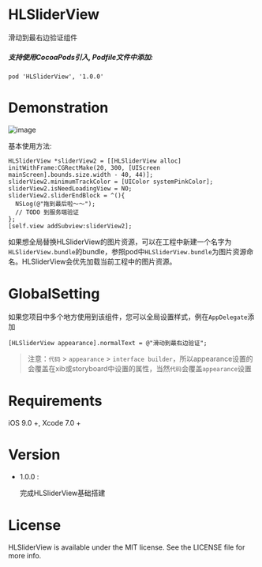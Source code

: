 # HLSliderView

滑动到最右边验证组件

##### 支持使用CocoaPods引入, Podfile文件中添加:

``` objc
pod 'HLSliderView', '1.0.0'
```

# Demonstration

![image](https://github.com/huangchangweng/HLSliderView/blob/main/QQ20220610-113300.gif)

基本使用方法:<p>

``` objc
HLSliderView *sliderView2 = [[HLSliderView alloc] initWithFrame:CGRectMake(20, 300, [UIScreen mainScreen].bounds.size.width - 40, 44)];
sliderView2.minimumTrackColor = [UIColor systemPinkColor];
sliderView2.isNeedLoadingView = NO;
sliderView2.sliderEndBlock = ^(){
  NSLog(@"拖到最后啦～～");
  // TODO 到服务端验证
};
[self.view addSubview:sliderView2];
```

如果想全局替换HLSliderView的图片资源，可以在工程中新建一个名字为`HLSliderView.bundle`的bundle，参照pod中`HLSliderView.bundle`为图片资源命名。HLSliderView会优先加载当前工程中的图片资源。

# GlobalSetting

如果您项目中多个地方使用到该组件，您可以全局设置样式，例在`AppDelegate`添加

``` objc
[HLSliderView appearance].normalText = @"滑动到最右边验证";
```

> 注意：`代码` > `appearance` > `interface builder`，所以appearance设置的会覆盖在xib或storyboard中设置的属性，当然`代码`会覆盖`appearance`设置

# Requirements

iOS 9.0 +, Xcode 7.0 +

# Version

* 1.0.0 :

  完成HLSliderView基础搭建

# License

HLSliderView is available under the MIT license. See the LICENSE file for more info.
